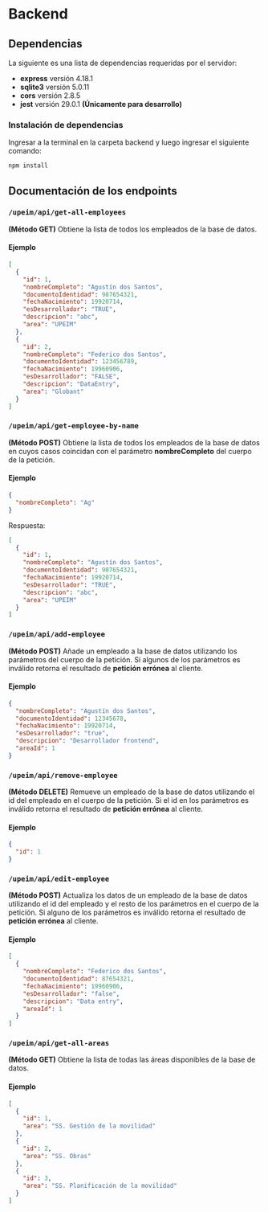 # Backend

## Dependencias

La siguiente es una lista de dependencias requeridas por el servidor:

- **express** versión 4.18.1
- **sqlite3** versión 5.0.11
- **cors** versión 2.8.5
- **jest** versión 29.0.1 **(Únicamente para desarrollo)**

### Instalación de dependencias

Ingresar a la terminal en la carpeta backend y luego ingresar el siguiente comando:

```bash
npm install
```

## Documentación de los endpoints

### `/upeim/api/get-all-employees`

**(Método GET)** Obtiene la lista de todos los empleados de la base de datos.

#### Ejemplo

```json
[
  {
    "id": 1,
    "nombreCompleto": "Agustín dos Santos",
    "documentoIdentidad": 987654321,
    "fechaNacimiento": 19920714,
    "esDesarrollador": "TRUE",
    "descripcion": "abc",
    "area": "UPEIM"
  },
  {
    "id": 2,
    "nombreCompleto": "Federico dos Santos",
    "documentoIdentidad": 123456789,
    "fechaNacimiento": 19960906,
    "esDesarrollador": "FALSE",
    "descripcion": "DataEntry",
    "area": "Globant"
  }
]
```

### `/upeim/api/get-employee-by-name`

**(Método POST)** Obtiene la lista de todos los empleados de la base de datos en cuyos casos coincidan con el parámetro **nombreCompleto** del cuerpo de la petición.

#### Ejemplo

```json
{
  "nombreCompleto": "Ag"
}
```

Respuesta:

```json
[
  {
    "id": 1,
    "nombreCompleto": "Agustín dos Santos",
    "documentoIdentidad": 987654321,
    "fechaNacimiento": 19920714,
    "esDesarrollador": "TRUE",
    "descripcion": "abc",
    "area": "UPEIM"
  }
]
```

### `/upeim/api/add-employee`

**(Método POST)** Añade un empleado a la base de datos utilizando los parámetros del cuerpo de la petición. Si algunos de los parámetros es inválido retorna el resultado de **petición errónea** al cliente.

#### Ejemplo

```json
{
  "nombreCompleto": "Agustín dos Santos",
  "documentoIdentidad": 12345678,
  "fechaNacimiento": 19920714,
  "esDesarrollador": "true",
  "descripcion": "Desarrollador frontend",
  "areaId": 1
}
```

### `/upeim/api/remove-employee`

**(Método DELETE)** Remueve un empleado de la base de datos utilizando el id del empleado en el cuerpo de la petición. Si el id en los parámetros es inválido retorna el resultado de **petición errónea** al cliente.

#### Ejemplo

```json
{
  "id": 1
}
```

### `/upeim/api/edit-employee`

**(Método POST)** Actualiza los datos de un empleado de la base de datos utilizando el id del empleado y el resto de los parámetros en el cuerpo de la petición. Si alguno de los parámetros es inválido retorna el resultado de **petición errónea** al cliente.

#### Ejemplo

```json
[
  {
    "nombreCompleto": "Federico dos Santos",
    "documentoIdentidad": 87654321,
    "fechaNacimiento": 19960906,
    "esDesarrollador": "false",
    "descripcion": "Data entry",
    "areaId": 1
  }
]
```

### `/upeim/api/get-all-areas`

**(Método GET)** Obtiene la lista de todas las áreas disponibles de la base de datos.

#### Ejemplo

```json
[
  {
    "id": 1,
    "area": "SS. Gestión de la movilidad"
  },
  {
    "id": 2,
    "area": "SS. Obras"
  },
  {
    "id": 3,
    "area": "SS. Planificación de la movilidad"
  }
]
```
